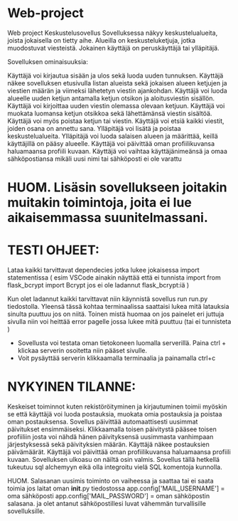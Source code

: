 # Web-project
Web project
Keskustelusovellus
Sovelluksessa näkyy keskustelualueita, joista jokaisella on tietty aihe. Alueilla on keskusteluketjuja, jotka muodostuvat viesteistä. Jokainen käyttäjä on peruskäyttäjä tai ylläpitäjä.

Sovelluksen ominaisuuksia:

Käyttäjä voi kirjautua sisään ja ulos sekä luoda uuden tunnuksen.
Käyttäjä näkee sovelluksen etusivulla listan alueista sekä jokaisen alueen ketjujen ja viestien määrän ja viimeksi lähetetyn viestin ajankohdan.
Käyttäjä voi luoda alueelle uuden ketjun antamalla ketjun otsikon ja aloitusviestin sisällön.
Käyttäjä voi kirjoittaa uuden viestin olemassa olevaan ketjuun.
Käyttäjä voi muokata luomansa ketjun otsikkoa sekä lähettämänsä viestin sisältöä. Käyttäjä voi myös poistaa ketjun tai viestin.
Käyttäjä voi etsiä kaikki viestit, joiden osana on annettu sana.
Ylläpitäjä voi lisätä ja poistaa keskustelualueita.
Ylläpitäjä voi luoda salaisen alueen ja määrittää, keillä käyttäjillä on pääsy alueelle.
Käyttäjä voi päivittää oman profiilikuvansa haluamaansa profiili kuvaan.
Käyttäjä voi vaihtaa käyttäjänimeänsä ja omaa sähköpostiansa mikäli uusi nimi tai sähköposti ei ole varattu 


# HUOM. Lisäsin sovellukseen joitakin muitakin toimintoja, joita ei lue aikaisemmassa suunitelmassani. 


# TESTI OHJEET: 

Lataa kaikki tarvittavat dependecies jotka lukee jokaisessa import statementissa ( esim VSCode ainakin näyttää että ei tunnista import from flask_bcrypt import Bcrypt jos ei ole ladannut flask_bcrypt:iä ) 

Kun olet ladannut kaikki tarvittavat niin käynnistä sovellus run run.py tiedostolla.
Yleensä tässä kohtaa terminaalissa saattaisi lukea mitä latauksia sinulta puuttuu jos on niitä. Toinen mistä huomaa on jos painelet eri juttuja sivulla niin voi heittää error pagelle jossa lukee mitä puuttuu (tai ei tunnisteta )
- Sovellusta voi testata oman tietokoneen luomalla serverillä. Paina ctrl + klickaa serverin osoitetta niin pääset sivulle.
- Voit pysäyttää serverin klikkaamalla terminaalia ja painamalla ctrl+c 


# NYKYINEN TILANNE:
Keskeiset toiminnot kuten rekistöröityminen ja kirjautuminen toimii
myöskin se että käyttäjä voi luoda postauksia, muokata omia postauksia ja poistaa oman postauksensa.
Sovellus päivittää automaattisesti uusimmat päivitukset ensimmäiseksi. Klikkaamalla toisen päivitystä pääsee toisen profiiliin josta voi nähdä hänen päivityksensä uusimmasta vanhimpaan järjestyksessä sekä päivityksien määrän. 
Käyttäjä näkee postauksien päivämäärät. 
Käyttäjä voi päivittää oman profiilikuvansa haluamaansa profiili kuvaan.
Sovelluksen ulkoasu on näiltä osin valmis. 
Sovellus tällä hetkellä tukeutuu sql alchemyyn eikä olla integroitu vielä SQL komentoja kunnolla. 


 HUOM. Salasanan uusimis toiminto on vaiheessa ja saattaa tai ei saata toimia jos laitat oman __init__.py tiedostossa
 app.config['MAIL_USERNAME'] = oma sähköposti
app.config['MAIL_PASSWORD'] = oman sähköpostin salasana.
ja olet antanut sähköpostillesi luvat vähemmän turvallisille sovelluksille. 





